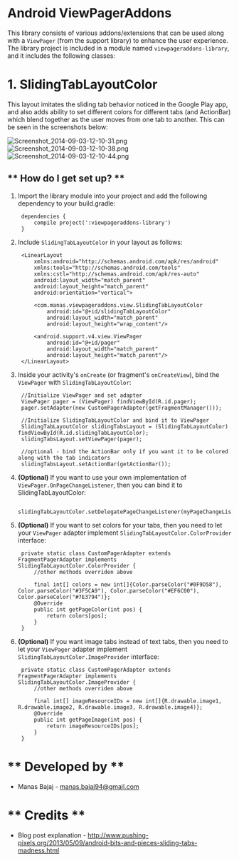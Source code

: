 # **Android ViewPagerAddons** #

This library consists of various addons/extensions that can be used along with a `ViewPager` (from the support library) to enhance the user experience. The library project is included in a module named `viewpageraddons-library`, and it includes the following classes: 

# **1. SlidingTabLayoutColor** #

This layout imitates the sliding tab behavior noticed in the Google Play app, and also adds ability to set different colors for different tabs (and ActionBar) which blend together as the user moves from one tab to another. This can be seen in the screenshots below: 

![Screenshot_2014-09-03-12-10-31.png](https://bitbucket.org/repo/7rARLB/images/2997221742-Screenshot_2014-09-03-12-10-31.png) ![Screenshot_2014-09-03-12-10-38.png](https://bitbucket.org/repo/7rARLB/images/806519476-Screenshot_2014-09-03-12-10-38.png) ![Screenshot_2014-09-03-12-10-44.png](https://bitbucket.org/repo/7rARLB/images/957389261-Screenshot_2014-09-03-12-10-44.png)

## ** How do I get set up? ** ##
1. Import the library module into your project and add the following dependency to your build.gradle: 

		dependencies {
	    	compile project(':viewpageraddons-library')
		} 

2. Include `SlidingTabLayoutColor` in your layout as follows: 

		<LinearLayout
		    xmlns:android="http://schemas.android.com/apk/res/android"
		    xmlns:tools="http://schemas.android.com/tools"
		    xmlns:cstl="http://schemas.android.com/apk/res-auto"
		    android:layout_width="match_parent"
		    android:layout_height="match_parent"
		    android:orientation="vertical">

		    <com.manas.viewpageraddons.view.SlidingTabLayoutColor
		        android:id="@+id/slidingTabLayoutColor"
		        android:layout_width="match_parent"
		        android:layout_height="wrap_content"/>

		    <android.support.v4.view.ViewPager
		        android:id="@+id/pager"
		        android:layout_width="match_parent"
		        android:layout_height="match_parent"/>
		</LinearLayout> 

3. Inside your activity's `onCreate` (or fragment's `onCreateView`), bind the `ViewPager` with `SlidingTabLayoutColor`: 
		
		//Initialize ViewPager and set adapter
        ViewPager pager = (ViewPager) findViewById(R.id.pager);
        pager.setAdapter(new CustomPagerAdapter(getFragmentManager()));

        //Initialize SlidingTabLayoutColor and bind it to ViewPager
        SlidingTabLayoutColor slidingTabsLayout = (SlidingTabLayoutColor) findViewById(R.id.slidingTabLayoutColor);
        slidingTabsLayout.setViewPager(pager);

        //optional - bind the ActionBar only if you want it to be colored along with the tab indicators 
        slidingTabsLayout.setActionBar(getActionBar());

4. **(Optional)** If you want to use your own implementation of `ViewPager.OnPageChangeListener`, then you can bind it to SlidingTabLayoutColor: 

		slidingTabLayoutColor.setDelegatePageChangeListener(myPageChangeListener); 

5. **(Optional)** If you want to set colors for your tabs, then you need to let your `ViewPager` adapter implement `SlidingTabLayoutColor.ColorProvider` interface:

		private static class CustomPagerAdapter extends FragmentPagerAdapter implements  SlidingTabLayoutColor.ColorProvider {
        	//other methods overriden above

        	final int[] colors = new int[]{Color.parseColor("#0F9D58"), Color.parseColor("#3F5CA9"), Color.parseColor("#EF6C00"), Color.parseColor("#7E3794")};
        	@Override
        	public int getPageColor(int pos) {
            	return colors[pos];
        	}
		}

6. **(Optional)** If you want image tabs instead of text tabs, then you need to let your `ViewPager` adapter implement `SlidingTabLayoutColor.ImageProvider` interface:

		private static class CustomPagerAdapter extends FragmentPagerAdapter implements  SlidingTabLayoutColor.ImageProvider {
        	//other methods overriden above

        	final int[] imageResourceIDs = new int[]{R.drawable.image1, R.drawable.image2, R.drawable.image3, R.drawable.image4)};
        	@Override
        	public int getPageImage(int pos) {
            	return imageResourceIDs[pos];
        	}
		}		

# ** Developed by ** ##

*  Manas Bajaj - <manas.bajaj94@gmail.com>

# ** Credits ** ##

* Blog post explanation - <http://www.pushing-pixels.org/2013/05/09/android-bits-and-pieces-sliding-tabs-madness.html>